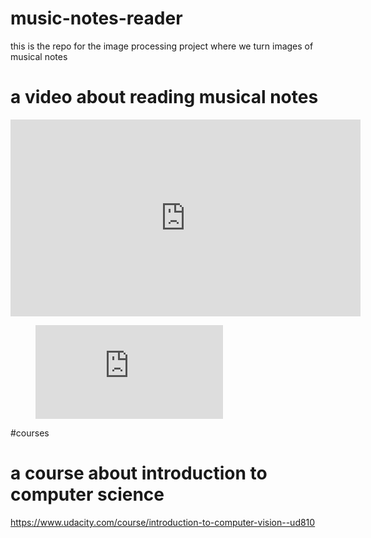 # music-notes-reader
this is the repo for the image processing project where we turn images of musical notes

# a video about reading musical notes
<iframe width="560" height="315" src="https://www.youtube.com/watch?v=Zfky3pQEeqg&ab_channel=OddQuartet" frameborder="0" allowfullscreen></iframe>
<!-- blank line -->
<figure class="video_container">
  <iframe src="https://www.youtube.com/watch?v=Zfky3pQEeqg&ab_channel=OddQuartet" frameborder="0" allowfullscreen="true"> </iframe>
</figure>
<!-- blank line -->

#courses
# a course about introduction to computer science
https://www.udacity.com/course/introduction-to-computer-vision--ud810

